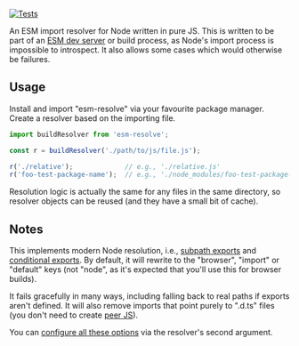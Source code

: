 [![Tests](https://github.com/samthor/esm-resolve/workflows/Tests/badge.svg)](https://github.com/samthor/esm-resolve/actions)

An ESM import resolver for Node written in pure JS.
This is written to be part of an [ESM dev server](https://github.com/samthor/dhost) or build process, as Node's import process is impossible to introspect.
It also allows some cases which would otherwise be failures.

## Usage

Install and import "esm-resolve" via your favourite package manager.
Create a resolver based on the importing file.

```js
import buildResolver from 'esm-resolve';

const r = buildResolver('./path/to/js/file.js');

r('./relative');             // e.g., './relative.js'
r('foo-test-package-name');  // e.g., './node_modules/foo-test-package-name/index.js'
```

Resolution logic is actually the same for any files in the same directory, so resolver objects can be reused (and they have a small bit of cache).

## Notes

This implements modern Node resolution, i.e., [subpath exports](https://nodejs.org/api/packages.html#packages_subpath_exports) and [conditional exports](https://nodejs.org/api/packages.html#packages_conditional_exports).
By default, it will rewrite to the "browser", "import" or "default" keys (not "node", as it's expected that you'll use this for browser builds).

It fails gracefully in many ways, including falling back to real paths if exports aren't defined.
It will also remove imports that point purely to ".d.ts" files (you don't need to create [peer JS](https://whistlr.info/2021/check-js-with-ts/#import-your-types)).

You can [configure all these options](./types/external.d.ts) via the resolver's second argument.
